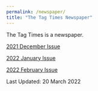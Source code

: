 ```yaml
---
permalink: /newspaper/
title: "The Tag Times Newspaper"
---
```


The Tag Times is a newspaper.



<a href="https://thetagtimes.github.io/newspaper/tttimes_december_2021/" target="_blank" class="btn--inverse">2021 December Issue</a>

<a href="https://thetagtimes.github.io/newspaper/tttimes_january_2022/" target="_blank" class="btn--inverse">2022 January Issue</a>

<a href="https://thetagtimes.github.io/newspaper/tttimes_february_2022/" target="_blank" class="btn--inverse">2022 February Issue</a>


Last Updated: 20 March 2022
